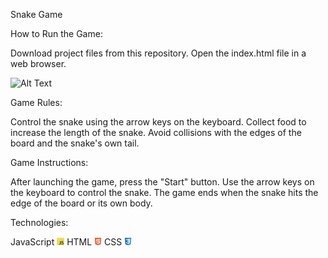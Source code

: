 Snake Game

How to Run the Game:

Download project files from this repository.
Open the index.html file in a web browser.

![Alt Text](Downloads\download.png)

Game Rules:

Control the snake using the arrow keys on the keyboard.
Collect food to increase the length of the snake.
Avoid collisions with the edges of the board and the snake's own tail.

Game Instructions:

After launching the game, press the "Start" button.
Use the arrow keys on the keyboard to control the snake.
The game ends when the snake hits the edge of the board or its own body.

Technologies:

JavaScript [<img src="https://raw.githubusercontent.com/devicons/devicon/master/icons/javascript/javascript-original.svg" alt="JavaScript Logo" width="12">](https://developer.mozilla.org/en-US/docs/Web/JavaScript)
HTML   [<img src="https://raw.githubusercontent.com/devicons/devicon/master/icons/html5/html5-original.svg" alt="HTML Logo" width="12">](https://developer.mozilla.org/en-US/docs/Web/HTML)
CSS  [<img src="https://raw.githubusercontent.com/devicons/devicon/master/icons/css3/css3-original.svg" alt="CSS Logo" width="12">](https://developer.mozilla.org/en-US/docs/Web/CSS)







